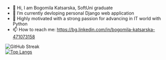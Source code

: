 - 👋 Hi, I am Bogomila Katsarska, SoftUni graduate
- 🌱 I’m currently devloping personal Django web application
- 👀 Highly motivated with a strong passion for advancing in IT world with Python
- 📫 How to reach me: https://bg.linkedin.com/in/bogomila-katsarska-471073158
 
![GitHub Streak](https://github-readme-streak-stats.herokuapp.com/?user=BogomilaKatsarska)
<br>
[![Top Langs](https://github-readme-stats.vercel.app/api/top-langs/?username=BogomilaKatsarska&layout=pie)](https://github.com/BogomilaKatsarska/github-readme-stats)
